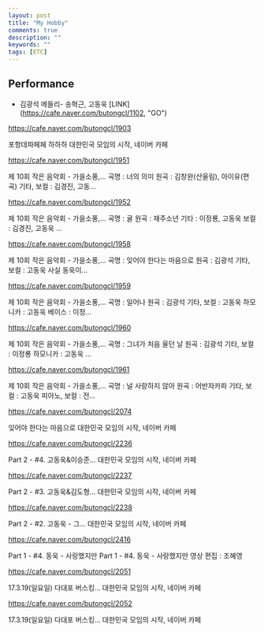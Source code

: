 ```yaml
---
layout: post
title: "My Hobby"
comments: true
description: ""
keywords: ""
tags: [ETC]
---
```


## Performance

- 김광석 메들리- 송혁근, 고동욱
[LINK] (https://cafe.naver.com/butongcl/1102, "GO")



https://cafe.naver.com/butongcl/1903

포항데파페페 하하하
대한민국 모임의 시작, 네이버 카페



https://cafe.naver.com/butongcl/1951

제 10회 작은 음악회 - 가을소풍,...
곡명 : 너의 의미 원곡 : 김창완(산울림), 아이유(편곡) 기타, 보컬 : 김경진, 고동...



https://cafe.naver.com/butongcl/1952

제 10회 작은 음악회 - 가을소풍,...
곡명 : 귤 원곡 : 재주소년 기타 : 이정룡, 고동욱 보컬 : 김경진, 고동욱 ...



https://cafe.naver.com/butongcl/1958

제 10회 작은 음악회 - 가을소풍,...
곡명 : 잊어야 한다는 마음으로 원곡 : 김광석 기타, 보컬 : 고동욱 사실 동욱이...



https://cafe.naver.com/butongcl/1959

제 10회 작은 음악회 - 가을소풍,...
곡명 : 일어나 원곡 : 김광석 기타, 보컬 : 고동욱 하모니카 : 고동욱 베이스 : 이정...



https://cafe.naver.com/butongcl/1960

제 10회 작은 음악회 - 가을소풍,...
곡명 : 그녀가 처음 울던 날 원곡 : 김광석 기타, 보컬 : 이정룡 하모니카 : 고동욱 ...



https://cafe.naver.com/butongcl/1961

제 10회 작은 음악회 - 가을소풍,...
곡명 : 널 사랑하지 않아 원곡 : 어반자카파 기타, 보컬 : 고동욱 피아노, 보컬 : 전...



https://cafe.naver.com/butongcl/2074

잊어야 한다는 마음으로
대한민국 모임의 시작, 네이버 카페



https://cafe.naver.com/butongcl/2236

Part 2 - #4. 고동욱&이승준...
대한민국 모임의 시작, 네이버 카페



https://cafe.naver.com/butongcl/2237

Part 2 - #3. 고동욱&김도형...
대한민국 모임의 시작, 네이버 카페



https://cafe.naver.com/butongcl/2238

Part 2 - #2. 고동욱 - 그...
대한민국 모임의 시작, 네이버 카페



https://cafe.naver.com/butongcl/2416

Part 1 - #4. 동욱 - 사랑했지만
Part 1 - #4. 동욱 - 사랑했지만 영상 편집 : 조혜영



https://cafe.naver.com/butongcl/2051
 
17.3.19(일요일) 다대포 버스킹...
대한민국 모임의 시작, 네이버 카페



https://cafe.naver.com/butongcl/2052

17.3.19(일요일) 다대포 버스킹...
대한민국 모임의 시작, 네이버 카페
